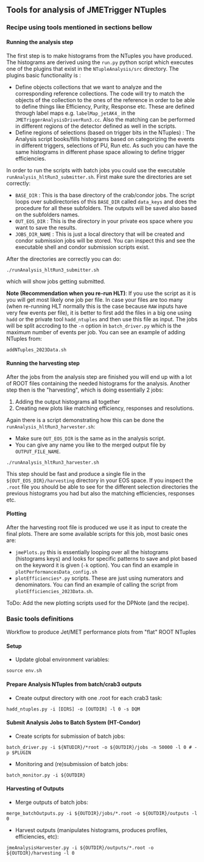 ## Tools for analysis of JMETrigger NTuples

### Recipe using tools mentioned in sections bellow
#### Running the analysis step
The first step is to make histograms from the NTuples you have produced. The histograms are derived using the `run.py` python script which executes one of the plugins that exist in the `NTupleAnalysis/src` directory.
The plugins basic functionality is :
- Define objects collections that we want to analyze and the corresponding reference collections. The code will try to match the objects of the collection to the ones of the reference in order to be able to define things like Efficiency, Purity, Response etc.
These are defined through label maps e.g. `labelMap_jetAK4_` in the `JMETriggerAnalysisDriverRun3.cc`. Also the matching can be performed in different regions of the detector defined as well in the scripts.
- Define regions of selections (based on trigger bits in the NTuples) : The Analysis script books/fills histograms based on categorizing the events in different triggers, selections of PU, Run etc. As such you can have the same histograms in different phase space allowing to define trigger efficiencies.

In order to run the scripts with batch jobs you could use the executable `runAnalysis_hltRun3_submitter.sh`.
First make sure the directories are set correctly:
- `BASE_DIR` : This is tha base directory of the crab/condor jobs. The script loops over subdirectories of this `BASE_DIR` called `data_keys` and does the procedure for all these subfolders. The outputs will be saved also based on the subfolders names.
- `OUT_EOS_DIR` : This is the directory in your private eos space where you want to save the results.
- `JOBS_DIR_NAME` : This is just a local directory that will be created and condor submission jobs will be stored. You can inspect this and see the executable shell and condor submission scripts exist.

After the directories are correctly you can do:
```
./runAnalysis_hltRun3_submitter.sh
```
which will show jobs getting submitted.

**Note (Recommendation when you re-run HLT)**: 
If you use the script as it is you will get most likely one job per file. In case your files are too many (when re-running HLT normally this is the case because `RAW` inputs have very few events per file), it is better to first add the files in a big one using `hadd` or the private tool `hadd_ntuples` and then use this file as input. The jobs will be split accroding to the `-n` option in `batch_driver.py` which is the maximum number of events per job. 
You can see an example of adding NTuples from:
```
addNTuples_2023Data.sh
```

#### Running the harvesting step
After the jobs from the analysis step are finished you will end up with a lot of ROOT files containing the needed histograms for the analysis. Another step then is the "harvesting", which is doing essentially 2 jobs:
1. Adding the output histograms all together
2. Creating new plots like matching efficiency, responses and resolutions. 

Again there is a script demonstrating how this can be done the `runAnalysis_hltRun3_harvester.sh`:
- Make sure `OUT_EOS_DIR` is the same as in the analysis script.
- You can give any name you like to the merged output file by `OUTPUT_FILE_NAME`.
```
./runAnalysis_hltRun3_harvester.sh
```
This step should be fast and produce a single file in the `${OUT_EOS_DIR}/harvesting` directory in your EOS space.
If you inspect the `.root` file you should be able to see for the different selection directories the previous histograms you had but also the matching efficiencies, responses etc.

#### Plotting
After the harvesting root file is produced we use it as input to create the final plots.
There are some available scripts for this job, most basic ones are:
- `jmePlots.py` this is essentially looping over all the histograms (histograms keys) and looks for specific patterns to save and plot based on the keyword it is given (`-k` option). You can find an example in `plotPerformancesData_config.sh`
- `plotEfficiencies*.py` scripts. These are just using numerators and denominators. You can find an example of calling the script from `plotEfficiencies_2023Data.sh`.

ToDo: Add the new plotting scripts used for the DPNote (and the recipe).

### Basic tools definitions

Workflow to produce Jet/MET performance plots from "flat" ROOT NTuples

#### Setup

* Update global environment variables:
```
source env.sh
```

#### Prepare Analysis NTuples from batch/crab3 outputs

* Create output directory with one .root for each crab3 task:
```
hadd_ntuples.py -i [DIRS] -o [OUTDIR] -l 0 -s DQM
```

#### Submit Analysis Jobs to Batch System (HT-Condor)

* Create scripts for submission of batch jobs:
```
batch_driver.py -i ${NTUDIR}/*root -o ${OUTDIR}/jobs -n 50000 -l 0 # -p $PLUGIN
```

* Monitoring and (re)submission of batch jobs:
```
batch_monitor.py -i ${OUTDIR}
```

#### Harvesting of Outputs

* Merge outputs of batch jobs:
```
merge_batchOutputs.py -i ${OUTDIR}/jobs/*.root -o ${OUTDIR}/outputs -l 0
```

* Harvest outputs (manipulates histograms, produces profiles, efficiencies, etc):
```
jmeAnalysisHarvester.py -i ${OUTDIR}/outputs/*.root -o ${OUTDIR}/harvesting -l 0
```

